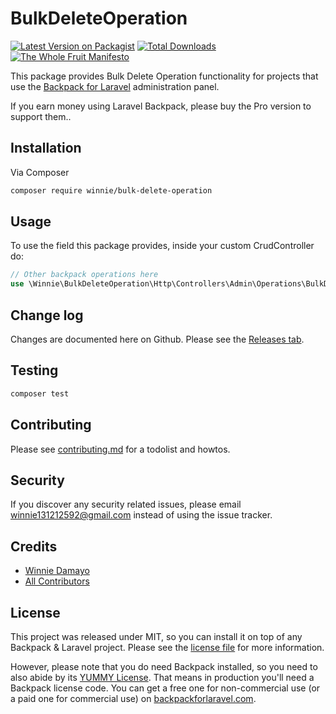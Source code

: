 # BulkDeleteOperation

[![Latest Version on Packagist][ico-version]][link-packagist]
[![Total Downloads][ico-downloads]][link-downloads]
[![The Whole Fruit Manifesto](https://img.shields.io/badge/writing%20standard-the%20whole%20fruit-brightgreen)](https://github.com/the-whole-fruit/manifesto)

This package provides Bulk Delete Operation functionality for projects that use the [Backpack for Laravel](https://backpackforlaravel.com/) administration panel. 

If you earn money using Laravel Backpack, please buy the Pro version to support them..


## Installation

Via Composer

``` bash
composer require winnie/bulk-delete-operation
```

## Usage

To use the field this package provides, inside your custom CrudController do:

```php
// Other backpack operations here
use \Winnie\BulkDeleteOperation\Http\Controllers\Admin\Operations\BulkDeleteOperation;
```

## Change log

Changes are documented here on Github. Please see the [Releases tab](https://github.com/winnie/bulk-delete-operation/releases).

## Testing

``` bash
composer test
```

## Contributing

Please see [contributing.md](contributing.md) for a todolist and howtos.

## Security

If you discover any security related issues, please email winnie131212592@gmail.com instead of using the issue tracker.

## Credits

- [Winnie Damayo][link-author]
- [All Contributors][link-contributors]

## License

This project was released under MIT, so you can install it on top of any Backpack & Laravel project. Please see the [license file](license.md) for more information. 

However, please note that you do need Backpack installed, so you need to also abide by its [YUMMY License](https://github.com/Laravel-Backpack/CRUD/blob/master/LICENSE.md). That means in production you'll need a Backpack license code. You can get a free one for non-commercial use (or a paid one for commercial use) on [backpackforlaravel.com](https://backpackforlaravel.com).


[ico-version]: https://img.shields.io/packagist/v/winnie/bulk-delete-operation.svg?style=flat-square
[ico-downloads]: https://img.shields.io/packagist/dt/winnie/bulk-delete-operation.svg?style=flat-square

[link-packagist]: https://packagist.org/packages/winnie/bulk-delete-operation
[link-downloads]: https://packagist.org/packages/winnie/bulk-delete-operation
[link-author]: https://github.com/winnie
[link-contributors]: ../../contributors
